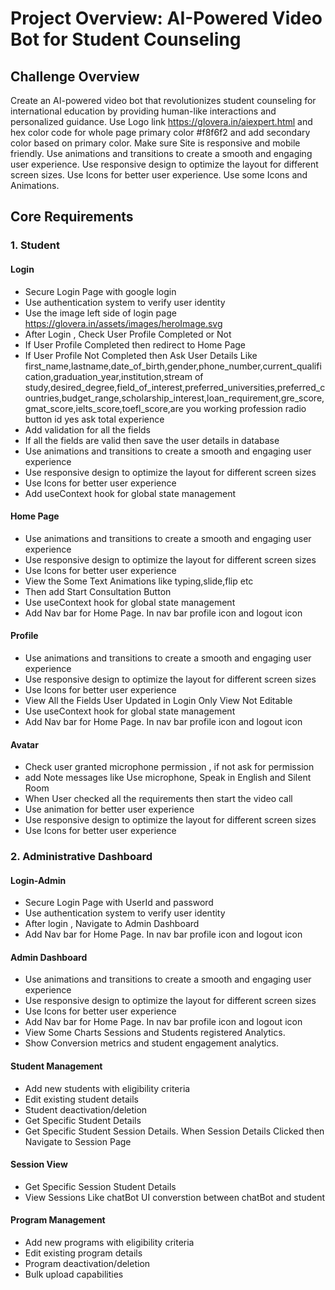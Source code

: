 # Project Overview: AI-Powered Video Bot for Student Counseling

## Challenge Overview
Create an AI-powered video bot that revolutionizes student counseling for international education by providing human-like interactions and personalized guidance. Use Logo link https://glovera.in/aiexpert.html and hex color code for whole page primary color #f8f6f2 and add secondary color based on primary color. Make sure Site is responsive and mobile friendly. Use animations and transitions to create a smooth and engaging user experience. Use responsive design to optimize the layout for different screen sizes. Use Icons for better user experience. Use some Icons and Animations.

## Core Requirements

### 1. Student
#### Login
- Secure Login Page with google login
- Use authentication system to verify user identity
- Use the image left side of login page https://glovera.in/assets/images/heroImage.svg
- After Login , Check User Profile Completed or Not
- If User Profile Completed then redirect to Home Page
- If User Profile Not Completed then Ask User Details Like first_name,lastname,date_of_birth,gender,phone_number,current_qualification,graduation_year,institution,stream of study,desired_degree,field_of_interest,preferred_universities,preferred_countries,budget_range,scholarship_interest,loan_requirement,gre_score,gmat_score,ielts_score,toefl_score,are you working profession radio button id yes ask total experience
- Add validation for all the fields
- If all the fields are valid then save the user details in database
- Use animations and transitions to create a smooth and engaging user experience
- Use responsive design to optimize the layout for different screen sizes
- Use Icons for better user experience
- Add useContext hook for global state management

#### Home Page
- Use animations and transitions to create a smooth and engaging user experience
- Use responsive design to optimize the layout for different screen sizes
- Use Icons for better user experience
- View the Some Text Animations like typing,slide,flip etc
- Then add Start Consultation Button
- Use useContext hook for global state management
- Add Nav bar for Home Page. In nav bar profile icon and logout icon

#### Profile
- Use animations and transitions to create a smooth and engaging user experience
- Use responsive design to optimize the layout for different screen sizes
- Use Icons for better user experience
- View All the Fields User Updated in Login Only View Not Editable
- Use useContext hook for global state management
- Add Nav bar for Home Page. In nav bar profile icon and logout icon

#### Avatar
- Check user granted microphone permission , if not ask for permission
- add Note messages like Use microphone, Speak in English and Silent Room
- When User checked all the requirements then start the video call
- Use animation for better user experience
- Use responsive design to optimize the layout for different screen sizes
- Use Icons for better user experience


### 2. Administrative Dashboard
#### Login-Admin
- Secure Login Page with UserId and password
- Use authentication system to verify user identity
- After login , Navigate to Admin Dashboard
- Add Nav bar for Home Page. In nav bar profile icon and logout icon

#### Admin Dashboard
- Use animations and transitions to create a smooth and engaging user experience
- Use responsive design to optimize the layout for different screen sizes
- Use Icons for better user experience
- Add Nav bar for Home Page. In nav bar profile icon and logout icon
- View Some Charts Sessions and Students registered Analytics.
- Show Conversion metrics and student engagement analytics.

#### Student Management
- Add new students with eligibility criteria
- Edit existing student details
- Student deactivation/deletion
- Get Specific Student Details
- Get Specific Student Session Details. When Session Details Clicked then Navigate to Session Page

#### Session View
- Get Specific Session Student Details
- View Sessions Like chatBot UI converstion between chatBot and student

#### Program Management
- Add new programs with eligibility criteria
- Edit existing program details
- Program deactivation/deletion
- Bulk upload capabilities



